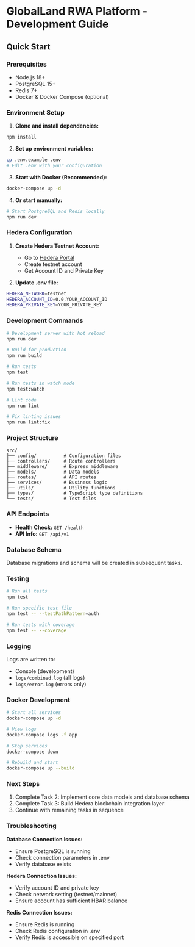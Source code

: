 # GlobalLand RWA Platform - Development Guide

## Quick Start

### Prerequisites
- Node.js 18+ 
- PostgreSQL 15+
- Redis 7+
- Docker & Docker Compose (optional)

### Environment Setup

1. **Clone and install dependencies:**
```bash
npm install
```

2. **Set up environment variables:**
```bash
cp .env.example .env
# Edit .env with your configuration
```

3. **Start with Docker (Recommended):**
```bash
docker-compose up -d
```

4. **Or start manually:**
```bash
# Start PostgreSQL and Redis locally
npm run dev
```

### Hedera Configuration

1. **Create Hedera Testnet Account:**
   - Go to [Hedera Portal](https://portal.hedera.com/)
   - Create testnet account
   - Get Account ID and Private Key

2. **Update .env file:**
```bash
HEDERA_NETWORK=testnet
HEDERA_ACCOUNT_ID=0.0.YOUR_ACCOUNT_ID
HEDERA_PRIVATE_KEY=YOUR_PRIVATE_KEY
```

### Development Commands

```bash
# Development server with hot reload
npm run dev

# Build for production
npm run build

# Run tests
npm test

# Run tests in watch mode
npm test:watch

# Lint code
npm run lint

# Fix linting issues
npm run lint:fix
```

### Project Structure

```
src/
├── config/          # Configuration files
├── controllers/     # Route controllers
├── middleware/      # Express middleware
├── models/          # Data models
├── routes/          # API routes
├── services/        # Business logic
├── utils/           # Utility functions
├── types/           # TypeScript type definitions
└── tests/           # Test files
```

### API Endpoints

- **Health Check:** `GET /health`
- **API Info:** `GET /api/v1`

### Database Schema

Database migrations and schema will be created in subsequent tasks.

### Testing

```bash
# Run all tests
npm test

# Run specific test file
npm test -- --testPathPattern=auth

# Run tests with coverage
npm test -- --coverage
```

### Logging

Logs are written to:
- Console (development)
- `logs/combined.log` (all logs)
- `logs/error.log` (errors only)

### Docker Development

```bash
# Start all services
docker-compose up -d

# View logs
docker-compose logs -f app

# Stop services
docker-compose down

# Rebuild and start
docker-compose up --build
```

### Next Steps

1. Complete Task 2: Implement core data models and database schema
2. Complete Task 3: Build Hedera blockchain integration layer
3. Continue with remaining tasks in sequence

### Troubleshooting

**Database Connection Issues:**
- Ensure PostgreSQL is running
- Check connection parameters in .env
- Verify database exists

**Hedera Connection Issues:**
- Verify account ID and private key
- Check network setting (testnet/mainnet)
- Ensure account has sufficient HBAR balance

**Redis Connection Issues:**
- Ensure Redis is running
- Check Redis configuration in .env
- Verify Redis is accessible on specified port